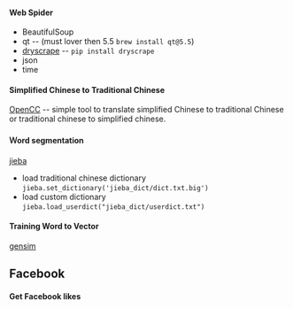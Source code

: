#### Web Spider

- BeautifulSoup
- qt -- (must lover then 5.5 `brew install qt@5.5`)
- [dryscrape](http://dryscrape.readthedocs.io/en/latest/installation.html) -- `pip install dryscrape`
- json
- time

#### Simplified Chinese to Traditional Chinese
[OpenCC](https://github.com/BYVoid/OpenCC) -- simple tool to translate simplified Chinese to traditional Chinese or traditional chinese to simplified chinese.
#### Ｗord segmentation
[jieba](https://github.com/fxsjy/jieba)

- load traditional chinese dictionary `jieba.set_dictionary('jieba_dict/dict.txt.big')`
- load custom dictionary `jieba.load_userdict("jieba_dict/userdict.txt")`

#### Training Word to Vector
[gensim](https://radimrehurek.com/gensim/)
## Facebook
#### Get Facebook likes
